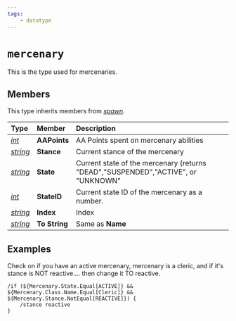```yaml
---
tags:
    - datatype
---
```

# `mercenary`

This is the type used for mercenaries.

## Members

This type inherits members from [_spawn_](datatype-spawn.md).

| **Type** | **Member** | **Description** |
| :--- | :--- | :--- |
| [_int_](datatype-int.md) | **AAPoints** | AA Points spent on mercenary abilities |
| [_string_](datatype-string.md) | **Stance** | Current stance of the mercenary |
| [_string_](datatype-string.md) | **State** | Current state of the mercenary \(returns "DEAD","SUSPENDED","ACTIVE", or "UNKNOWN" |
| [_int_](datatype-int.md) | **StateID** | Current state ID of the mercenary as a number. |
| [_string_](datatype-string.md) | **Index** | Index |
| [_string_](datatype-string.md) | **To String** | Same as **Name** |

## Examples

Check on if you have an active mercenary, mercenary is a cleric, and if it's stance is NOT reactive.... then change it TO reactive.

```text
/if (${Mercenary.State.Equal[ACTIVE]} && ${Mercenary.Class.Name.Equal[Cleric]} && ${Mercenary.Stance.NotEqual[REACTIVE]}) {
    /stance reactive
}
```

